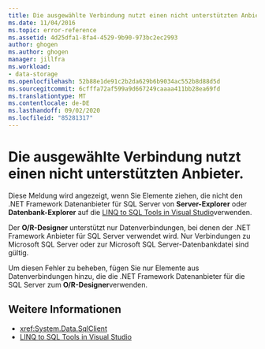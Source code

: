 ```yaml
---
title: Die ausgewählte Verbindung nutzt einen nicht unterstützten Anbieter.
ms.date: 11/04/2016
ms.topic: error-reference
ms.assetid: 4d25dfa1-8fa4-4529-9b90-973bc2ec2993
author: ghogen
ms.author: ghogen
manager: jillfra
ms.workload:
- data-storage
ms.openlocfilehash: 52b88e1de91c2b2da629b6b9034ac552b8d88d5d
ms.sourcegitcommit: 6cfffa72af599a9d667249caaaa411bb28ea69fd
ms.translationtype: MT
ms.contentlocale: de-DE
ms.lasthandoff: 09/02/2020
ms.locfileid: "85281317"
---
```

# <a name="the-selected-connection-uses-an-unsupported-database-provider"></a>Die ausgewählte Verbindung nutzt einen nicht unterstützten Anbieter.

Diese Meldung wird angezeigt, wenn Sie Elemente ziehen, die nicht den .NET Framework Datenanbieter für SQL Server von **Server-Explorer** oder **Datenbank-Explorer** auf die [LINQ to SQL Tools in Visual Studio](../data-tools/linq-to-sql-tools-in-visual-studio2.md)verwenden.

Der **O/R-Designer** unterstützt nur Datenverbindungen, bei denen der .NET Framework Anbieter für SQL Server verwendet wird. Nur Verbindungen zu Microsoft SQL Server oder zur Microsoft SQL Server-Datenbankdatei sind gültig.

Um diesen Fehler zu beheben, fügen Sie nur Elemente aus Datenverbindungen hinzu, die die .NET Framework Datenanbieter für die SQL Server zum **O/R-Designer**verwenden.

## <a name="see-also"></a>Weitere Informationen

- <xref:System.Data.SqlClient>
- [LINQ to SQL Tools in Visual Studio](../data-tools/linq-to-sql-tools-in-visual-studio2.md)
